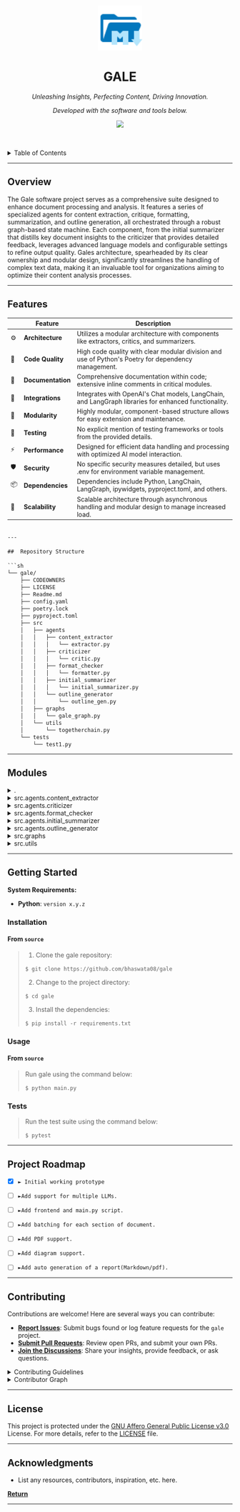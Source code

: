 <p align="center">
  <img src="https://raw.githubusercontent.com/PKief/vscode-material-icon-theme/ec559a9f6bfd399b82bb44393651661b08aaf7ba/icons/folder-markdown-open.svg" width="100" alt="project-logo">
</p>
<p align="center">
    <h1 align="center">GALE</h1>
</p>
<p align="center">
    <em>Unleashing Insights, Perfecting Content, Driving Innovation.</em>
</p>
<p align="center">
	<!-- Shields.io badges not used with skill icons. --><p>
<p align="center">
		<em>Developed with the software and tools below.</em>
</p>
<p align="center">
	<a href="https://skillicons.dev">
		<img src="https://skillicons.dev/icons?i=md,py">
	</a></p>

<br><!-- TABLE OF CONTENTS -->
<details>
  <summary>Table of Contents</summary><br>

- [ Overview](#-overview)
- [ Features](#-features)
- [ Repository Structure](#-repository-structure)
- [ Modules](#-modules)
- [ Getting Started](#-getting-started)
  - [ Installation](#-installation)
  - [ Usage](#-usage)
  - [ Tests](#-tests)
- [ Project Roadmap](#-project-roadmap)
- [ Contributing](#-contributing)
- [ License](#-license)
- [ Acknowledgments](#-acknowledgments)
</details>
<hr>

##  Overview

The Gale software project serves as a comprehensive suite designed to enhance document processing and analysis. It features a series of specialized agents for content extraction, critique, formatting, summarization, and outline generation, all orchestrated through a robust graph-based state machine. Each component, from the initial summarizer that distills key document insights to the criticizer that provides detailed feedback, leverages advanced language models and configurable settings to refine output quality. Gales architecture, spearheaded by its clear ownership and modular design, significantly streamlines the handling of complex text data, making it an invaluable tool for organizations aiming to optimize their content analysis processes.

---

##  Features

|    | Feature            | Description                                                                                   |
|----|--------------------|-----------------------------------------------------------------------------------------------|
| ⚙️  | **Architecture**   | Utilizes a modular architecture with components like extractors, critics, and summarizers.   |
| 🔩 | **Code Quality**   | High code quality with clear modular division and use of Python's Poetry for dependency management. |
| 📄 | **Documentation**  | Comprehensive documentation within code; extensive inline comments in critical modules.       |
| 🔌 | **Integrations**   | Integrates with OpenAI's Chat models, LangChain, and LangGraph libraries for enhanced functionality. |
| 🧩 | **Modularity**     | Highly modular, component-based structure allows for easy extension and maintenance.          |
| 🧪 | **Testing**        | No explicit mention of testing frameworks or tools from the provided details.                |
| ⚡️  | **Performance**    | Designed for efficient data handling and processing with optimized AI model interaction.      |
| 🛡️ | **Security**       | No specific security measures detailed, but uses .env for environment variable management.    |
| 📦 | **Dependencies**   | Dependencies include Python, LangChain, LangGraph, ipywidgets, pyproject.toml, and others.   |
| 🚀 | **Scalability**    | Scalable architecture through asynchronous handling and modular design to manage increased load. |
```

---

##  Repository Structure

```sh
└── gale/
    ├── CODEOWNERS
    ├── LICENSE
    ├── Readme.md
    ├── config.yaml
    ├── poetry.lock
    ├── pyproject.toml
    ├── src
    │   ├── agents
    │   │   ├── content_extractor
    │   │   │   └── extractor.py
    │   │   ├── criticizer
    │   │   │   └── critic.py
    │   │   ├── format_checker
    │   │   │   └── formatter.py
    │   │   ├── initial_summarizer
    │   │   │   └── initial_summarizer.py
    │   │   └── outline_generator
    │   │       └── outline_gen.py
    │   ├── graphs
    │   │   └── gale_graph.py
    │   └── utils
    │       └── togetherchain.py
    └── tests
        └── test1.py
```

---

##  Modules

<details closed><summary>.</summary>

| File                                                                            | Summary                                                                                                                                                                                                                                                                                                                                          |
| ---                                                                             | ---                                                                                                                                                                                                                                                                                                                                              |
| [CODEOWNERS](https://github.com/bhaswata08/gale/blob/master/CODEOWNERS)         | The CODEOWNERS file designates responsibility for maintaining different parts of the gale repository. Here, @bhaswata08 assumes ownership of the entire codebase. This ensures clear accountability and maintenance efficiency.                                                                                                                  |
| [config.yaml](https://github.com/bhaswata08/gale/blob/master/config.yaml)       | The `config.yaml` file in the gale repository sets essential parameters for various modules. It defines configurations for critic, format checker, formatter, initial summarizer, outline generator, and retriever components, specifying their language models and token limits. The file also configures graph settings, like iteration count. |
| [pyproject.toml](https://github.com/bhaswata08/gale/blob/master/pyproject.toml) | The `pyproject.toml` file is the configuration center for Pythons Poetry package manager in the gale' repository. It specifies project details, dependency versions, and build settings. This includes the main gale package, third-party libraries, and development tools, enhancing code modularity and reusability.                           |

</details>

<details closed><summary>src.agents.content_extractor</summary>

| File                                                                                                     | Summary                                                                                                                                                                                                                                                                                                                                                                                      |
| ---                                                                                                      | ---                                                                                                                                                                                                                                                                                                                                                                                          |
| [extractor.py](https://github.com/bhaswata08/gale/blob/master/src/agents/content_extractor/extractor.py) | The `extractor.py` file orchestrates a content extractor agent that analyzes given input contexts with accompanying criticisms. It employs a retriever model to extract the most relevant information from the input context, utilizing a powerful language model and a well-crafted prompt. The output is a list of the most pertinent content, along with a rationale for each extraction. |

</details>

<details closed><summary>src.agents.criticizer</summary>

| File                                                                                        | Summary                                                                                                                                                                                                                                                                                                                                                 |
| ---                                                                                         | ---                                                                                                                                                                                                                                                                                                                                                     |
| [critic.py](https://github.com/bhaswata08/gale/blob/master/src/agents/criticizer/critic.py) | In the `gale` repository, `critic.py` critiques given reviews and corresponding sections, offering detailed analysis and feedback. It utilizes OpenAIs chat model, langchain libraries, and a custom critique model. A configurable format instructs the critique output. The critique model can be driven by either a TogetherLLM or ChatOpenAI model. |

</details>

<details closed><summary>src.agents.format_checker</summary>

| File                                                                                                  | Summary                                                                                                                                                                                                                                                                                                                                                  |
| ---                                                                                                   | ---                                                                                                                                                                                                                                                                                                                                                      |
| [formatter.py](https://github.com/bhaswata08/gale/blob/master/src/agents/format_checker/formatter.py) | Format Checker formalizes information from a language model by adhering to specified formats, ensuring completeness, eliminating unnecessary data, and maintaining adherence to instructions. It achieves this through a system prompt, ChatPromptTemplate, and Langchains LLM. The output is a well-structured, concise response in the desired format. |

</details>

<details closed><summary>src.agents.initial_summarizer</summary>

| File                                                                                                                        | Summary                                                                                                                                                                                                                                                                                                                                                                |
| ---                                                                                                                         | ---                                                                                                                                                                                                                                                                                                                                                                    |
| [initial_summarizer.py](https://github.com/bhaswata08/gale/blob/master/src/agents/initial_summarizer/initial_summarizer.py) | The `initial_summarizer.py` file is the entry point for the initial summarizer agent in the `gale` repository. It generates a high-level summary of given documents, focusing on key points, significant contributions, and the technical approach. The code configures a language model to read the document, understand its contents, and output a thorough summary. |

</details>

<details closed><summary>src.agents.outline_generator</summary>

| File                                                                                                         | Summary                         |
| ---                                                                                                          | ---                             |
| [outline_gen.py](https://github.com/bhaswata08/gale/blob/master/src/agents/outline_generator/outline_gen.py) | <code>► INSERT-TEXT-HERE</code> |

</details>

<details closed><summary>src.graphs</summary>

| File                                                                                     | Summary                                                                                                                                                                                                                                                                                                          |
| ---                                                                                      | ---                                                                                                                                                                                                                                                                                                              |
| [gale_graph.py](https://github.com/bhaswata08/gale/blob/master/src/graphs/gale_graph.py) | The gale_graph.py file constructs a state machine for the GALE agent using the langgraph library. It defines a series of connected nodes, each representing an agent. The agents process text in a loop, iteratively refining an outline until it meets specified criteria or reaches a maximum iteration count. |

</details>

<details closed><summary>src.utils</summary>

| File                                                                                          | Summary                                                                                                                                                                                                                                                                                                     |
| ---                                                                                           | ---                                                                                                                                                                                                                                                                                                         |
| [togetherchain.py](https://github.com/bhaswata08/gale/blob/master/src/utils/togetherchain.py) | TogetherLLM integrates ChatTogetherAI with LangChain, extending the LLM class to enable prompt-based text generation. It manages API interactions, customizes responses with configurable parameters like model choice, temperature, and token limits, and handles both synchronous and asynchronous calls. |

</details>

---

##  Getting Started

**System Requirements:**

* **Python**: `version x.y.z`

###  Installation

<h4>From <code>source</code></h4>

> 1. Clone the gale repository:
>
> ```console
> $ git clone https://github.com/bhaswata08/gale
> ```
>
> 2. Change to the project directory:
> ```console
> $ cd gale
> ```
>
> 3. Install the dependencies:
> ```console
> $ pip install -r requirements.txt
> ```

###  Usage

<h4>From <code>source</code></h4>

> Run gale using the command below:
> ```console
> $ python main.py
> ```

###  Tests

> Run the test suite using the command below:
> ```console
> $ pytest
> ```

---

##  Project Roadmap

- [X] `► Initial working prototype`

- [ ] `►Add support for multiple LLMs.`
- [ ] `►Add frontend and main.py script.`
- [ ] `►Add batching for each section of document.`
- [ ] `►Add PDF support.`
- [ ] `►Add diagram support.`
- [ ] `►Add auto generation of a report(Markdown/pdf).`

---

##  Contributing

Contributions are welcome! Here are several ways you can contribute:

- **[Report Issues](https://github.com/bhaswata08/gale/issues)**: Submit bugs found or log feature requests for the `gale` project.
- **[Submit Pull Requests](https://github.com/bhaswata08/gale/blob/main/CONTRIBUTING.md)**: Review open PRs, and submit your own PRs.
- **[Join the Discussions](https://github.com/bhaswata08/gale/discussions)**: Share your insights, provide feedback, or ask questions.

<details closed>
<summary>Contributing Guidelines</summary>

1. **Fork the Repository**: Start by forking the project repository to your github account.
2. **Clone Locally**: Clone the forked repository to your local machine using a git client.
   ```sh
   git clone https://github.com/bhaswata08/gale
   ```
3. **Create a New Branch**: Always work on a new branch, giving it a descriptive name.
   ```sh
   git checkout -b new-feature-x
   ```
4. **Make Your Changes**: Develop and test your changes locally.
5. **Commit Your Changes**: Commit with a clear message describing your updates.
   ```sh
   git commit -m 'Implemented new feature x.'
   ```
6. **Push to github**: Push the changes to your forked repository.
   ```sh
   git push origin new-feature-x
   ```
7. **Submit a Pull Request**: Create a PR against the original project repository. Clearly describe the changes and their motivations.
8. **Review**: Once your PR is reviewed and approved, it will be merged into the main branch. Congratulations on your contribution!
</details>

<details closed>
<summary>Contributor Graph</summary>
<br>
<p align="center">
   <a href="https://github.com{/bhaswata08/gale/}graphs/contributors">
      <img src="https://contrib.rocks/image?repo=bhaswata08/gale">
   </a>
</p>
</details>

---

##  License

This project is protected under the [GNU Affero General Public License v3.0](https://choosealicense.com/licenses/agpl-3.0/) License. For more details, refer to the [LICENSE](https://choosealicense.com/licenses/agpl-3.0/) file.

---

##  Acknowledgments

- List any resources, contributors, inspiration, etc. here.

[**Return**](#-overview)

---
